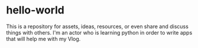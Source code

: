 # hello-world
This is a repository for assets, ideas, resources, or even share and discuss things with others. 
I'm an actor who is learning python in order to write apps that will help me with my Vlog.
